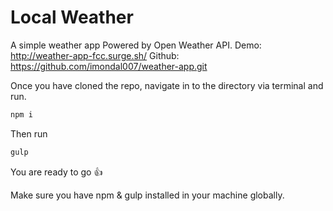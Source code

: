 # Local Weather
A simple weather app Powered by Open Weather API.
Demo: http://weather-app-fcc.surge.sh/
Github: https://github.com/imondal007/weather-app.git

Once you have cloned the repo, navigate in to the directory via terminal and run.

```javascript
npm i
```
Then run

```javascript
gulp
```

You are ready to go :+1:

Make sure you have npm & gulp installed in your machine globally.
